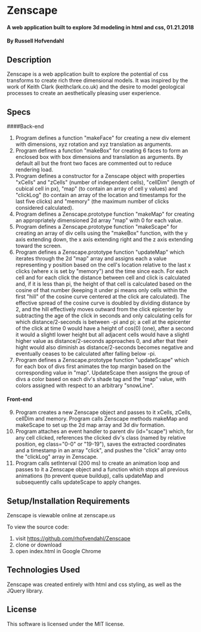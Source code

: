 # Zenscape

#### A web application built to explore 3d modeling in html and css, 01.21.2018

#### By Russell Hofvendahl

## Description

Zenscape is a web application built to explore the potential of css transforms to create rich three dimensional models. It was inspired by the work of Keith Clark (keithclark.co.uk) and the desire to model geological processes to create an aesthetically pleasing user experience.


## Specs

####Back-end

1. Program defines a function "makeFace" for creating a new div element with dimensions, xyz rotation and xyz translation as arguments.
2. Program defines a function "makeBox" for creating 6 faces to form an enclosed box with box dimensions and translation as arguments. By default all but the front two faces are commented out to reduce rendering load.
3. Program defines a constructor for a Zenscape object with properties "xCells" and "zCells" (number of independent cells), "cellDim" (length of cubical cell in px), "map" (to contain an array of cell y values) and "clickLog" (to contain an array of the location and timestamps for the last five clicks) and "memory" (the maximum number of clicks considered calculated).
4. Program defines a Zenscape.prototype function "makeMap" for creating an appropriately dimensioned 2d array "map" with 0 for each value.
6. Program defines a Zenscape.prototype function "makeScape" for creating an array of div cells using the "makeBox" function, with the y axis extending down, the x axis extending right and the z axis extending toward the screen.
7. Program defines a Zenscape.prototype function "updateMap" which iterates through the 2d "map" array and assigns each a value representing y position based on the cell's location relative to the last x clicks (where x is set by "memory") and the time since each. For each cell and for each click the distance between cell and click is calculated and, if it is less than pi, the height of that cell is calculated based on the cosine of that number (keeping it under pi means only cells within the first "hill" of the cosine curve centered at the click are calculated). The effective spread of the cosine curve is doubled by dividing distance by 2, and the hill effectively moves outward from the click epicenter by subtracting the age of the click in seconds and only calculating cells for which distance/2-seconds is between -pi and pi; a cell at the epicenter of the click at time 0 would have a height of cos(0) (one), after a second it would a slightl lower height but all adjacent cells would have a slightl higher value as distance/2-seconds approaches 0, and after that their hight would also diminish as distance/2-seconds becomes negative and eventually ceases to be calculated after falling below -pi. 
8. Program defines a Zenscape.prototype function "updateScape" which for each box of divs first animates the top margin based on the corresponding value in "map". UpdateScape then assigns the group of divs a color based on each div's shade tag and the "map" value, with colors assigned with respect to an arbitrary "snowLine".
  

#### Front-end

9. Program creates a new Zenscape object and passes to it xCells, zCells, cellDim and memory. Program calls Zenscape methods makeMap and makeScape to set up the 2d map array and 3d div formation.
10. Program attaches an event handler to parent div (id="scape") which, for any cell clicked, references the clicked div's class (named by relative position, eg class="0-0" or "19-19"), saves the extracted coordinates and a timestamp in an array "click", and pushes the "click" array onto the "clickLog" array in Zenscape.
11. Program calls setInterval (200 ms) to create an animation loop and passes to it a Zenscape object and a function which stops all previous animations (to prevent queue buildup), calls updateMap and subsequently calls updateScape to apply changes.

## Setup/Installation Requirements

Zenscape is viewable online at zenscape.us

To view the source code:
1. visit https://github.com/rhofvendahl/Zenscape
2. clone or download
3. open index.html in Google Chrome

## Technologies Used

Zenscape was created entirely with html and css styling, as well as the JQuery library.

## License

This software is licensed under the MIT license.
